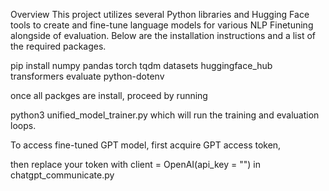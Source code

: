 Overview
This project utilizes several Python libraries and Hugging Face tools to create and fine-tune language models for various NLP Finetuning alongside of evaluation. Below are the installation instructions and a list of the required packages.

pip install numpy pandas torch tqdm datasets huggingface_hub transformers evaluate python-dotenv

once all packges are install, proceed by running

python3 unified_model_trainer.py which will run the training and evaluation loops.

To access fine-tuned GPT model, first acquire GPT access token,

then replace your token with client = OpenAI(api_key = "") in chatgpt_communicate.py



